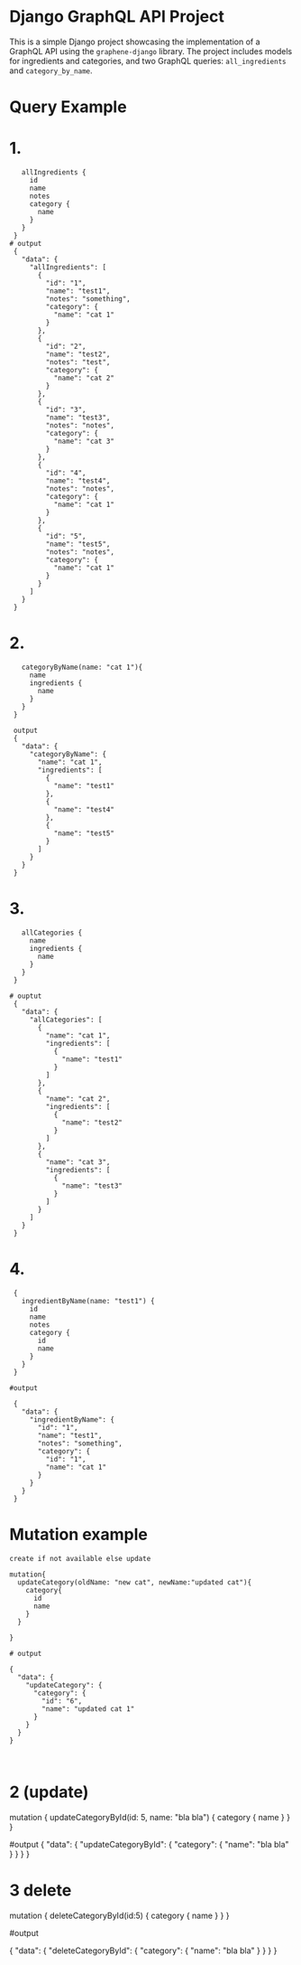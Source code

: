 # Django GraphQL API Project

This is a simple Django project showcasing the implementation of a GraphQL API using the `graphene-django` library. The project includes models for ingredients and categories, and two GraphQL queries: `all_ingredients` and `category_by_name`.

# Query Example

# 1.
``` {
   allIngredients {
     id
     name
     notes
     category {
       name
     }
   }
 }
# output
 {
   "data": {
     "allIngredients": [
       {
         "id": "1",
         "name": "test1",
         "notes": "something",
         "category": {
           "name": "cat 1"
         }
       },
       {
         "id": "2",
         "name": "test2",
         "notes": "test",
         "category": {
           "name": "cat 2"
         }
       },
       {
         "id": "3",
         "name": "test3",
         "notes": "notes",
         "category": {
           "name": "cat 3"
         }
       },
       {
         "id": "4",
         "name": "test4",
         "notes": "notes",
         "category": {
           "name": "cat 1"
         }
       },
       {
         "id": "5",
         "name": "test5",
         "notes": "notes",
         "category": {
           "name": "cat 1"
         }
       }
     ]
   }
 }

```

# 2.
``` {
   categoryByName(name: "cat 1"){
     name
     ingredients {
       name
     }
   }
 }

 output
 {
   "data": {
     "categoryByName": {
       "name": "cat 1",
       "ingredients": [
         {
           "name": "test1"
         },
         {
           "name": "test4"
         },
         {
           "name": "test5"
         }
       ]
     }
   }
 }
```


# 3.
``` {
   allCategories {
     name
     ingredients {
       name
     }
   }
 }

# ouptut
 {
   "data": {
     "allCategories": [
       {
         "name": "cat 1",
         "ingredients": [
           {
             "name": "test1"
           }
         ]
       },
       {
         "name": "cat 2",
         "ingredients": [
           {
             "name": "test2"
           }
         ]
       },
       {
         "name": "cat 3",
         "ingredients": [
           {
             "name": "test3"
           }
         ]
       }
     ]
   }
 }
```

# 4.

```
 {
   ingredientByName(name: "test1") {
     id
     name
     notes
     category {
       id
       name
     }
   }
 }

#output

 {
   "data": {
     "ingredientByName": {
       "id": "1",
       "name": "test1",
       "notes": "something",
       "category": {
         "id": "1",
         "name": "cat 1"
       }
     }
   }
 }
 ```


# Mutation example

```
create if not available else update

mutation{
  updateCategory(oldName: "new cat", newName:"updated cat"){
    category{
      id
      name
    }
  }

}

# output

{
  "data": {
    "updateCategory": {
      "category": {
        "id": "6",
        "name": "updated cat 1"
      }
    }
  }
}



```




# 2 (update)

mutation {
  updateCategoryById(id: 5, name: "bla bla") {
    category {
      name
    }
  }
}

#output
{
  "data": {
    "updateCategoryById": {
      "category": {
        "name": "bla bla"
      }
    }
  }
}



# 3 delete

mutation {
  deleteCategoryById(id:5) {
    category {
      name
    }
  }
}

#output

{
  "data": {
    "deleteCategoryById": {
      "category": {
        "name": "bla bla"
      }
    }
  }
}


```

